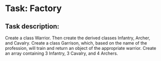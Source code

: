 # Task: Factory

## Task description:
Create a class Warrior. Then create the derived classes Infantry, Archer, and Cavalry.
Create a class Garrison, which, based on the name of the profession, will train and return an object of the appropriate warrior.
Create an array containing 3 Infantry, 3 Cavalry, and 4 Archers.
